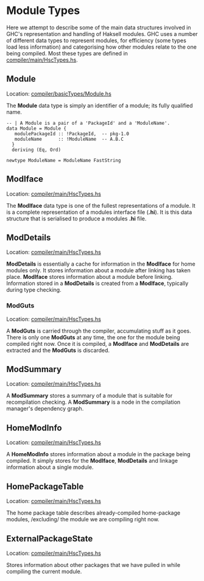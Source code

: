 # Module Types


Here we attempt to describe some of the main data structures involved in GHC's representation and handling of Haksell modules. GHC uses a number of different data types to represent modules, for efficiency (some types load less information) and categorising how other modules relate to the one being compiled. Most these types are defined in [compiler/main/HscTypes.hs](/trac/ghc/browser/ghc/compiler/main/HscTypes.hs).

## Module


Location: [compiler/basicTypes/Module.hs](/trac/ghc/browser/ghc/compiler/basicTypes/Module.hs)


The **Module** data type is simply an identifier of a module; its fully qualified name.

```wiki
-- | A Module is a pair of a 'PackageId' and a 'ModuleName'.
data Module = Module {
   modulePackageId :: !PackageId,  -- pkg-1.0
   moduleName      :: !ModuleName  -- A.B.C
  }
  deriving (Eq, Ord)

newtype ModuleName = ModuleName FastString
```

## ModIface


Location: [compiler/main/HscTypes.hs](/trac/ghc/browser/ghc/compiler/main/HscTypes.hs)


The **ModIface** data type is one of the fullest representations of a module. It is a complete representation of a modules interface file (**.hi**). It is this data structure that is serialised to produce a modules **.hi** file.

## ModDetails


Location: [compiler/main/HscTypes.hs](/trac/ghc/browser/ghc/compiler/main/HscTypes.hs)

**ModDetails** is essentially a cache for information in the **ModIface** for home modules only. It stores information about a module after linking has taken place. **ModIface** stores information about a module before linking. Information stored in a **ModDetails** is created from a **ModIface**, typically during type checking.

### ModGuts


Location: [compiler/main/HscTypes.hs](/trac/ghc/browser/ghc/compiler/main/HscTypes.hs)


A **ModGuts** is carried through the compiler, accumulating stuff as it goes. There is only one **ModGuts** at any time, the one for the module being compiled right now.  Once it is compiled, a **ModIface** and **ModDetails** are extracted and the **ModGuts** is discarded.

## ModSummary


Location: [compiler/main/HscTypes.hs](/trac/ghc/browser/ghc/compiler/main/HscTypes.hs)


A **ModSummary** stores a summary of a module that is suitable for recompilation checking. A **ModSummary** is a node in the compilation manager's dependency graph.

## HomeModInfo


Location: [compiler/main/HscTypes.hs](/trac/ghc/browser/ghc/compiler/main/HscTypes.hs)


A **HomeModInfo** stores information about a module in the package being compiled. It simply stores for the **ModIface**, **ModDetails** and linkage information about a single module.

## HomePackageTable


Location: [compiler/main/HscTypes.hs](/trac/ghc/browser/ghc/compiler/main/HscTypes.hs)


The home package table describes already-compiled home-package modules, /excluding/ the module we are compiling right now.

## ExternalPackageState


Location: [compiler/main/HscTypes.hs](/trac/ghc/browser/ghc/compiler/main/HscTypes.hs)


Stores information about other packages that we have pulled in while compiling the current module.
